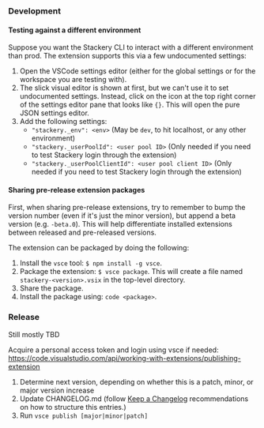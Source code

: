 ### Development

#### Testing against a different environment

Suppose you want the Stackery CLI to interact with a different environment than prod. The extension supports this via a few undocumented settings:

1. Open the VSCode settings editor (either for the global settings or for the workspace you are testing with).
1. The slick visual editor is shown at first, but we can't use it to set undocumented settings. Instead, click on the icon at the top right corner of the settings editor pane that looks like `{}`. This will open the pure JSON settings editor.
1. Add the following settings:
    * `"stackery._env": <env>` (May be `dev`, to hit localhost, or any other environment)
    * `"stackery._userPoolId": <user pool ID>` (Only needed if you need to test Stackery login through the extension)
    * `"stackery._userPoolClientId": <user pool client ID>` (Only needed if you need to test Stackery login through the extension)

#### Sharing pre-release extension packages

First, when sharing pre-release extensions, try to remember to bump the version number (even if it's just the minor version), but append a beta version (e.g. `-beta.0`). This will help differentiate installed extensions between released and pre-released versions.

The extension can be packaged by doing the following:

1. Install the `vsce` tool: `$ npm install -g vsce`.
1. Package the extension: `$ vsce package`. This will create a file named `stackery-<version>.vsix` in the top-level directory.
1. Share the package.
1. Install the package using: `code <package>`.

### Release

Still mostly TBD

Acquire a personal access token and login using vsce if needed: https://code.visualstudio.com/api/working-with-extensions/publishing-extension

1. Determine next version, depending on whether this is a patch, minor, or major version increase
1. Update CHANGELOG.md (follow [Keep a Changelog](http://keepachangelog.com/) recommendations on how to structure this entries.)
1. Run `vsce publish [major|minor|patch]`